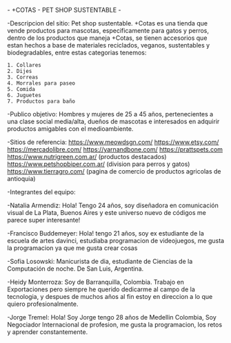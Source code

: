 *-* +COTAS - PET SHOP SUSTENTABLE *-*

-Descripcion del sitio:
Pet shop sustentable.
+Cotas es una tienda que vende productos para mascotas, especificamente para gatos y perros, dentro de los productos que maneja +Cotas, se tienen accesorios que estan hechos a base de materiales reciclados, veganos, sustentables y biodegradables, entre estas categorias tenemos:

    1. Collares
    2. Dijes
    3. Correas
    4. Morrales para paseo
    5. Comida
    6. Juguetes
    7. Productos para baño


-Publico objetivo:
Hombres y mujeres de 25 a 45 años, pertenecientes a una clase social media/alta, dueños de mascotas e interesados en adquirir productos amigables con el medioambiente.

-Sitios de referencia:
      https://www.meowdsgn.com/
      https://www.etsy.com/
      https://mercadolibre.com/
      https://yarnandbone.com/
      https://prattspets.com
      https://www.nutrigreen.com.ar/  (productos destacados)
      https://www.petshopbiper.com.ar/   (division  para perros y gatos)
      https://www.tierragro.com/ (pagina de comercio de productos agricolas de antioquia)

-Integrantes del equipo:

-Natalia Armendiz: Hola! Tengo 24 años, soy diseñadora en comunicación visual de La Plata, Buenos Aires y este universo nuevo de códigos me parece super interesante!

-Francisco Buddemeyer: Hola! tengo 21 años, soy ex estudiante de la escuela de artes davinci, estudiaba programacion de videojuegos, me gusta la programacion ya que me gusta crear cosas

-Sofia Losowski: 
Manicurista de dia, estudiante de Ciencias de la Computación de noche. De San Luis, Argentina.

-Heidy Monterroza: Soy de Barranquilla, Colombia. Trabajo en Exportaciones pero siempre he querido dedicarme al campo de la tecnologia, y despues de muchos años al fin estoy en direccion a lo que quiero profesionalmente.

-Jorge Tremel: Hola! Soy Jorge tengo 28 años de Medellin Colombia, Soy Negociador Internacional de profesion, me gusta la programacion, los retos y aprender constantemente.
